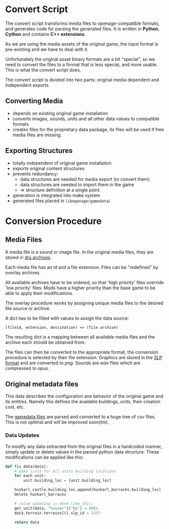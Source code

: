 Convert Script
==============

The convert script transforms media files to openage-compatible
formats, and generates code for parsing the generated files. It is written
in **Python**, **Cython** and contains **C++ extensions**.

As we are using the media assets of the original game, the input format is
pre-existing and we have to deal with it.

Unfortunately the original asset binary formats are a bit "special",
so we need to convert the files to a format that is less special, and more
usable. This is what the convert script does.


The convert script is divided into two parts:
original media dependent and independent exports.

Converting Media
----------------

* depends on existing original game installation
* converts images, sounds, units and all other data values
  to compatible formats
* creates files for the proprietary data package,
  its files will be used if free media files are missing.

Exporting Structures
--------------------

* totally independent of original game installation
* exports original content structures
* prevents redundancy:
  * data structures are needed for media export (to convert them)
  * data structures are needed to import them in the game
  * => structure definition at a single point.
* generation is integrated into make system
* generated files placed in `libopenage/gamedata/`


Conversion Procedure
====================

Media Files
-----------

A media file is a sound or image file. In the original media files, they are
stored in [drs archives](/doc/media/drs-files.md).

Each media file has an id and a file extension.
Files can be "redefined" by overlay archives.

All available archives have to be ordered, so that 'high priority' files
override 'low priority' files. Mods have a higher priority than the base game
to be able to apply their modifications.

The overlay procedure works by assigning unique media files to the desired
file source or archive.

A dict has to be filled with values to assign the data source:

    (fileid, extension, destination) => (file archive)

The resulting dict is a mapping between all available media files and the
archive each should be obtained from.

The files can then be converted to the appropriate format, the conversion
procedure is selected by their file extension. Graphics are stored in the
[SLP format](/doc/media/slp-files.md) and are converted to *png*. Sounds are
*wav* files which are compressed to *opus*.


Original metadata files
-----------------------

This data describes the configuration ane behavior of the original game and its
entities. Namely this defines the available buildings, units, their creation
cost, etc.

The [gamedata files](/doc/media/original_metadata.md) are parsed and converted to a
huge tree of *csv* files. This is not optimal and will be improved soon(tm).


### Data Updates ###

To modify any data extracted from the original files in a hardcoded manner,
simply update or delete values in the parsed python data structure.  These
modifications can be applied like this:

```python
def fix_data(data):
	# make lists for all units building locations
	for each unit:
		unit.building_loc = [unit.building_loc]

	huskarl_castle.building_loc.append(huskarl_barracks.building_loc)
	delete huskarl_barracks

	# value updating is done like this:
	get_unit(data, "hussar")["hp"] = 9001
	data.terrain.terrains[6].slp_id = 1337

	return data
```
